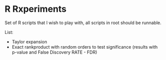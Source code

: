 # R Rxperiments

Set of R scripts that I wish to play with, all scripts in root should be runnable.

List:
 - Taylor expansion
 - Exact rankproduct with random orders to test significance (results with p-value and False Discovery RATE - FDR)
 
